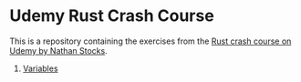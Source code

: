 # Udemy Rust Crash Course
This is a repository containing the exercises from the [Rust crash course on Udemy by Nathan Stocks](https://www.udemy.com/course/ultimate-rust-crash-course/?couponCode=OT50624NEW).

1. [Variables](./a_variables/)